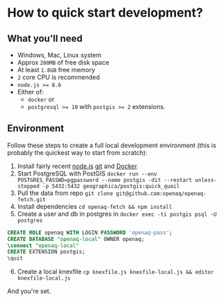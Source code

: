 How to quick start development?
=================================

What you'll need
------------------

* Windows, Mac, Linux system
* Approx `200MB` of free disk space
* At least `1.8GB` free memory
* `2` core CPU is recommended
* `node.js >= 8.6`
* Either of:
  * `docker` or
  * `postgresql >= 10` with `postgis >= 2` extensions.

Environment
-------------

Follow these steps to create a full local development environment (this is probably the quickest way to start from scratch):

1. Install fairly recent [node.js](https://nodejs.org/en/download/) [git](https://git-scm.com/book/en/v2/Getting-Started-Installing-Git) and [Docker](https://docs.docker.com/install/).
2. Start PostgreSQL with PostGIS `docker run --env POSTGRES_PASSWD=pgpassword --name postgis -dit --restart unless-stopped -p 5432:5432 geographica/postgis:quick_quail`
3. Pull the data from repo `git clone git@github.com:openaq/openaq-fetch.git`
4. Install dependencies `cd openaq-fetch && npm install`
5. Create a user and db in postgres in `docker exec -ti postgis psql -U postgres`
```sql
CREATE ROLE openaq WITH LOGIN PASSWORD 'openaq-pass';
CREATE DATABASE "openaq-local" OWNER openaq;
\connect "openaq-local"
CREATE EXTENSION postgis;
\quit
```
6. Create a local knexfile `cp knexfile.js knexfile-local.js && editor knexfile-local.js`

And you're set.
